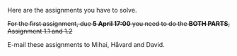 Here are the assignments you have to solve.

~~For the first assignment, due **5 April 17:00** you need to do the **BOTH PARTS**, Assignment 1.1 and 1.2~~

E-mail these assignments to Mihai, Håvard and David.
